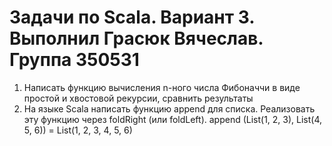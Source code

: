 # Задачи по Scala. Вариант 3. Выполнил Грасюк Вячеслав. Группа 350531

<ol>
<li>Написать функцию вычисления n-ного числа Фибоначчи в виде простой и хвостовой рекурсии, сравнить результаты</li>
<li>На языке Scala написать функцию append для списка. Реализовать эту функцию через foldRight (или foldLeft). append (List(1, 2, 3), List(4, 5, 6)) = List(1, 2, 3, 4, 5, 6)</li>
</ol>